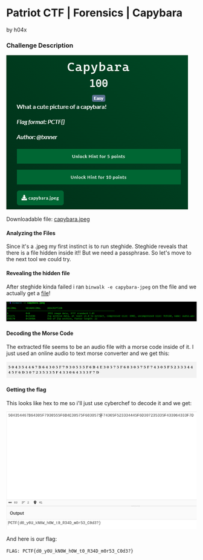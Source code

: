 # Patriot CTF | Forensics | Capybara

by h04x

### Challenge Description 

![](./description.png)

Downloadable file:
[capybara.jpeg](./capybara.jpeg)

#### Analyzing the Files

Since it's a .jpeg my first instinct is to run steghide.
Steghide reveals that there is a file hidden inside it!! 
But we need a passphrase.
So let's move to the next tool we could try.

#### Revealing the hidden file

After steghide kinda failed i ran ```binwalk -e capybara-jpeg``` on the file and we actually get a [file](./audio.wav)!

![](./binwalk.png)

#### Decoding the Morse Code

The extracted file seems to be an audio file with a morse code inside of it.
I just used an online audio to text morse converter and we get this:

![](./morse.png)

#### Getting the flag

This looks like hex to me so i'll just use cyberchef to decode it and we get:

![](./flag.png)

And here is our flag:

`FLAG: PCTF{d0_y0U_kN0W_h0W_t0_R34D_m0r53_C0d3?}`
